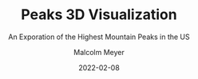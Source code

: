 ---
layout: project
title: Peaks 3D Visualization
subtitle: An Exporation of the Highest Mountain Peaks in the US
author: Malcolm Meyer
img: projects-peaks.png
date: 2022-02-08
tags:
  - mapbox
  - demo
categories: 
 - projects
 - featured
published: true
# Project Settings for new Projects Layout
project:
  -
    url: https://peaks.getbounds.com
    tech:
    - Node JS
    - D3
    - Mapbox
    images: ["projects-peaks"]
    client: "Demo"
    description: "An exploration of the Mapbox GL JS 3D terrain functions, using the tallest US mountain peaks in each state as the study subject. Each map view in this demo project was carefully selected to provide an excellent view of the peak and its surroundings. The terrain extrusion still has a tendency to crash browsers."

---